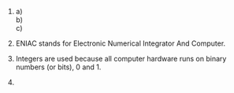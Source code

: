 1. a)  
   b)  
   c)  

2. ENIAC stands for Electronic Numerical Integrator And Computer.  
3. Integers are used because all computer hardware runs on binary numbers (or bits), 0 and 1.
4. 

